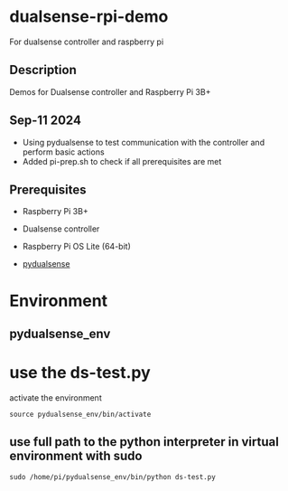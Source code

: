 # dualsense-rpi-demo
For dualsense controller and raspberry pi 

## Description
Demos for Dualsense controller and Raspberry Pi 3B+

## Sep-11 2024
- Using pydualsense to test communication with the controller and perform basic actions
- Added pi-prep.sh to check if all prerequisites are met


## Prerequisites
- Raspberry Pi 3B+
- Dualsense controller
- Raspberry Pi OS Lite (64-bit)

- [pydualsense](https://github.com/flok/pydualsense)

# Environment
## pydualsense_env


# use the ds-test.py
activate the environment
```
source pydualsense_env/bin/activate
```

## use full path to the python interpreter in virtual environment with sudo
```
sudo /home/pi/pydualsense_env/bin/python ds-test.py
``` 